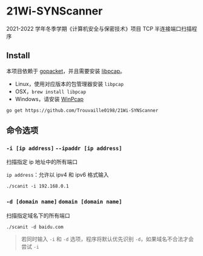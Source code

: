 # 21Wi-SYNScanner
2021-2022 学年冬季学期《计算机安全与保密技术》项目 TCP 半连接端口扫描程序

## Install
本项目依赖于 [gopacket](https://github.com/google/gopacket)，并且需要安装 [libpcap](https://pip.pypa.io/en/stable/)。

- Linux，使用对应版本的包管理器安装 `libpcap`
- OSX，`brew install libpcap`
- Windows，请安装 [WinPcap](https://www.winpcap.org/)

```shell
go get https://github.com/Trouvaille0198/21Wi-SYNScanner
```

## 命令选项

### `-i [ip address]` `--ipaddr [ip address]`

扫描指定 ip 地址中的所有端口

`ip address`：允许以 ipv4 和 ipv6 格式输入

```shell
./scanit -i 192.168.0.1
```

### `-d [domain name]` `domain [domain name]`

扫描指定域名下的所有端口

```shell
./scanit -d baidu.com
```

> 若同时输入 `-i` 和 `-d` 选项，程序将默认优先识别 `-d`，如果域名不合法才会尝试 `-i`
